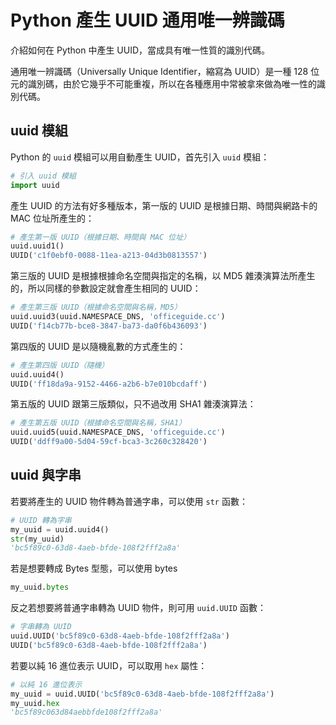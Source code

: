 # Python 產生 UUID 通用唯一辨識碼

介紹如何在 Python 中產生 UUID，當成具有唯一性質的識別代碼。


通用唯一辨識碼（Universally Unique Identifier，縮寫為 UUID）是一種 128 位元的識別碼，由於它幾乎不可能重複，所以在各種應用中常被拿來做為唯一性的識別代碼。



## uuid 模組

Python 的 `uuid` 模組可以用自動產生 UUID，首先引入 `uuid` 模組：

```python
# 引入 uuid 模組
import uuid
```

產生 UUID 的方法有好多種版本，第一版的 UUID 是根據日期、時間與網路卡的 MAC 位址所產生的：

```python
# 產生第一版 UUID（根據日期、時間與 MAC 位址）
uuid.uuid1()
UUID('c1f0ebf0-0088-11ea-a213-04d3b0813557')
```

第三版的 UUID 是根據根據命名空間與指定的名稱，以 MD5 雜湊演算法所產生的，所以同樣的參數設定就會產生相同的 UUID：

```python
# 產生第三版 UUID（根據命名空間與名稱，MD5）
uuid.uuid3(uuid.NAMESPACE_DNS, 'officeguide.cc')
UUID('f14cb77b-bce8-3847-ba73-da0f6b436093')
```

第四版的 UUID 是以隨機亂數的方式產生的：

```python
# 產生第四版 UUID（隨機）
uuid.uuid4()
UUID('ff18da9a-9152-4466-a2b6-b7e010bcdaff')
```

第五版的 UUID 跟第三版類似，只不過改用 SHA1 雜湊演算法：

```python
# 產生第五版 UUID（根據命名空間與名稱，SHA1）
uuid.uuid5(uuid.NAMESPACE_DNS, 'officeguide.cc')
UUID('ddff9a00-5d04-59cf-bca3-3c260c328420')
```



## uuid 與字串

若要將產生的 UUID 物件轉為普通字串，可以使用 `str` 函數：

```python
# UUID 轉為字串
my_uuid = uuid.uuid4()
str(my_uuid)
'bc5f89c0-63d8-4aeb-bfde-108f2fff2a8a'
```

若是想要轉成 Bytes 型態，可以使用 bytes

~~~python
my_uuid.bytes
~~~

反之若想要將普通字串轉為 UUID 物件，則可用 `uuid.UUID` 函數：

```python
# 字串轉為 UUID
uuid.UUID('bc5f89c0-63d8-4aeb-bfde-108f2fff2a8a')
UUID('bc5f89c0-63d8-4aeb-bfde-108f2fff2a8a')
```

若要以純 16 進位表示 UUID，可以取用 `hex` 屬性：

```python
# 以純 16 進位表示
my_uuid = uuid.UUID('bc5f89c0-63d8-4aeb-bfde-108f2fff2a8a')
my_uuid.hex
'bc5f89c063d84aebbfde108f2fff2a8a'
```

